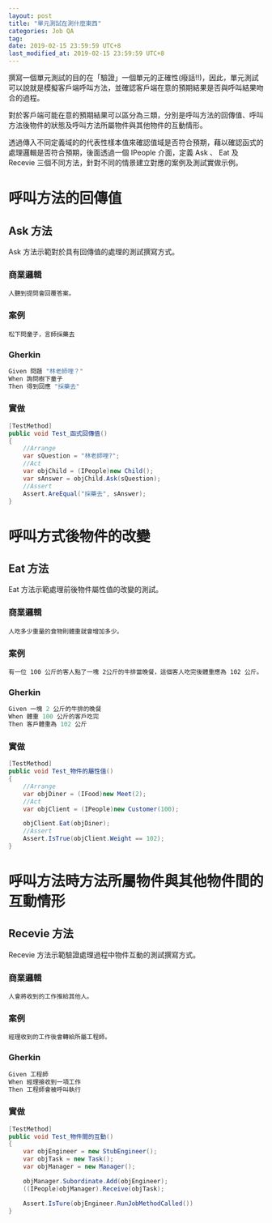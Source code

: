 ```yaml
---
layout: post
title: "單元測試在測什麼東西"
categories: Job QA
tag: 
date: 2019-02-15 23:59:59 UTC+8 
last_modified_at: 2019-02-15 23:59:59 UTC+8 
---
```

撰寫一個單元測試的目的在「驗證」一個單元的正確性(癈話!!)，因此，單元測試可以說就是模擬客戶端呼叫方法，並確認客戶端在意的預期結果是否與呼叫結果吻合的過程。

對於客戶端可能在意的預期結果可以區分為三類，分別是呼叫方法的回傳值、呼叫方法後物件的狀態及呼叫方法所屬物件與其他物件的互動情形。

透過傳入不同定義域的的代表性樣本值來確認值域是否符合預期，藉以確認函式的處理邏輯是否符合預期，後面透過一個 IPeople 介面，定義 Ask 、 Eat 及 Recevie 三個不同方法，針對不同的情景建立對應的案例及測試實做示例。

# 呼叫方法的回傳值

## Ask 方法

Ask 方法示範對於具有回傳值的處理的測試撰寫方式。

### 商業邏輯

    人聽到提問會回覆答案。

### 案例

    松下問童子，言師採藥去

### Gherkin

```csharp
Given 問題 "林老師哩？"
When 詢問樹下童子
Then 得到回應 "採藥去"
```

### 實做

```csharp
[TestMethod]
public void Test_函式回傳值()
{
    //Arrange
    var sQuestion = "林老師哩?";
    //Act
    var objChild = (IPeople)new Child();
    var sAnswer = objChild.Ask(sQuestion);
    //Assert
    Assert.AreEqual("採藥去", sAnswer);
}
```


#  呼叫方式後物件的改變

## Eat 方法

Eat 方法示範處理前後物件屬性值的改變的測試。

### 商業邏輯

    人吃多少重量的食物則體重就會增加多少。

### 案例

    有一位 100 公斤的客人點了一塊 2公斤的牛排當晚餐，這個客人吃完後體重應為 102 公斤。

### Gherkin

```csharp
Given 一塊 2 公斤的牛排的晚餐
When 體重 100 公斤的客戶吃完
Then 客戶體重為 102 公斤
```

### 實做

```csharp
[TestMethod]
public void Test_物件的屬性值()
{
    //Arrange
    var objDiner = (IFood)new Meet(2);
    //Act
    var objClient = (IPeople)new Customer(100);

    objClient.Eat(objDiner);
    //Assert
    Assert.IsTrue(objClient.Weight == 102);
}
```

# 呼叫方法時方法所屬物件與其他物件間的互動情形

## Recevie 方法

Recevie 方法示範驗證處理過程中物件互動的測試撰寫方式。

### 商業邏輯

    人會將收到的工作推給其他人。

### 案例

    經理收到的工作後會轉給所屬工程師。

### Gherkin

```csharp
Given 工程師
When 經理接收到一項工作
Then 工程師會被呼叫執行
```

### 實做

```csharp
[TestMethod]
public void Test_物件間的互動()
{
    var objEngineer = new StubEngineer();
    var objTask = new Task();
    var objManager = new Manager();

    objManager.Subordinate.Add(objEngineer);
    ((IPeople)objManager).Receive(objTask);

    Assert.IsTure(objEngineer.RunJobMethodCalled())
}
```
